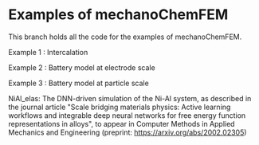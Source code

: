 Examples of mechanoChemFEM
===========================================================

This branch holds all the code for the examples of mechanoChemFEM.

Example 1 : Intercalation 

Example 2 : Battery model at electrode scale

Example 3 : Battery model at particle scale

NiAl_elas: The DNN-driven simulation of the Ni-Al system, as described in the journal article "Scale bridging materials physics: Active learning workflows and integrable deep neural networks for free energy function representations in alloys", to appear in Computer Methods in Applied Mechanics and Engineering (preprint: https://arxiv.org/abs/2002.02305) 
